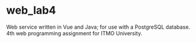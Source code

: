 # web_lab4
Web service written in Vue and Java; for use with a PostgreSQL database. 4th web programming assignment for ITMO University.
